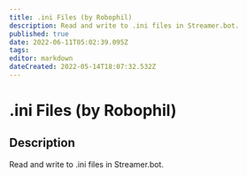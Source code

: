 ```yaml
---
title: .ini Files (by Robophil)
description: Read and write to .ini files in Streamer.bot.
published: true
date: 2022-06-11T05:02:39.095Z
tags: 
editor: markdown
dateCreated: 2022-05-14T18:07:32.532Z
---
```


# .ini Files (by Robophil)
## Description
Read and write to .ini files in Streamer.bot.